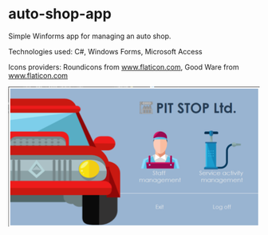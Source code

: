 # auto-shop-app
Simple Winforms app for managing an auto shop.

Technologies used: C#, Windows Forms, Microsoft Access

Icons providers: Roundicons from www.flaticon.com, Good Ware from www.flaticon.com


![Preview](https://github.com/RareIsTheVoid/auto-shop-app/blob/master/preview.png)
